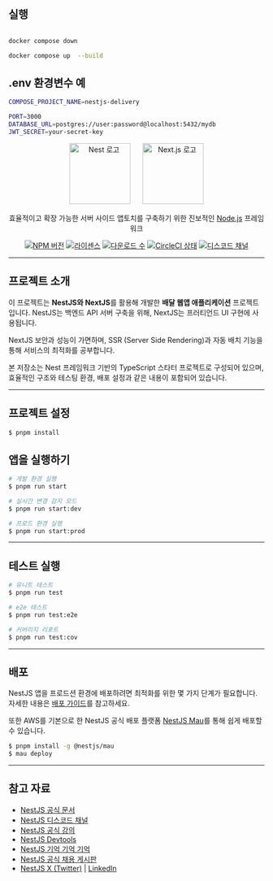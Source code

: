 ## 실행

```bash

docker compose down

docker compose up  --build

```

## .env 환경변수 예
```bash
COMPOSE_PROJECT_NAME=nestjs-delivery

PORT=3000
DATABASE_URL=postgres://user:password@localhost:5432/mydb
JWT_SECRET=your-secret-key
```



<p align="center"> 
  <a href="http://nestjs.com/" target="blank"><img src="https://nestjs.com/img/logo-small.svg" width="120" alt="Nest 로고" /></a>
  <a href="https://nextjs.org/" target="blank" style="margin-left: 20px;"><img src="https://upload.wikimedia.org/wikipedia/commons/8/8e/Nextjs-logo.svg" width="120" alt="Next.js 로고" /></a>
</p>

<p align="center">효율적이고 확장 가능한 서버 사이드 앱토치를 구축하기 위한 진보적인 <a href="http://nodejs.org" target="_blank">Node.js</a> 프레임워크</p>

<p align="center">
  <a href="https://www.npmjs.com/~nestjscore" target="_blank"><img src="https://img.shields.io/npm/v/@nestjs/core.svg" alt="NPM 버전" /></a>
  <a href="https://www.npmjs.com/~nestjscore" target="_blank"><img src="https://img.shields.io/npm/l/@nestjs/core.svg" alt="라이센스" /></a>
  <a href="https://www.npmjs.com/~nestjscore" target="_blank"><img src="https://img.shields.io/npm/dm/@nestjs/common.svg" alt="다운로드 수" /></a>
  <a href="https://circleci.com/gh/nestjs/nest" target="_blank"><img src="https://img.shields.io/circleci/build/github/nestjs/nest/master" alt="CircleCI 상태" /></a>
  <a href="https://discord.gg/G7Qnnhy" target="_blank"><img src="https://img.shields.io/badge/discord-online-brightgreen.svg" alt="디스코드 채널" /></a>
</p>

---

## 프로젝트 소개

이 프로젝트는 **NestJS와 NextJS**를 활용해 개발한 **배달 웹앱 애플리케이션** 프로젝트입니다.
NestJS는 백엔드 API 서버 구축을 위해, NextJS는 프러티언드 UI 구현에 사용됩니다.

NextJS 보안과 성능이 가면하며, SSR (Server Side Rendering)과 자동 배치 기능을 통해 서비스의 최적화를 공부합니다.

본 저장소는 Nest 프레임워크 기반의 TypeScript 스타터 프로젝트로 구성되어 있으며, 효율적인 구조와 테스팅 환경, 배포 설정과 같은 내용이 포함되어 있습니다.

---

## 프로젝트 설정

```bash
$ pnpm install
```

## 앱을 실행하기

```bash
# 개발 환경 실행
$ pnpm run start

# 실시간 변경 감지 모드
$ pnpm run start:dev

# 프로드 환경 실행
$ pnpm run start:prod
```

---

## 테스트 실행

```bash
# 유니트 테스트
$ pnpm run test

# e2e 테스트
$ pnpm run test:e2e

# 커버리지 리포트
$ pnpm run test:cov
```

---

## 배포

NestJS 앱을 프로드션 환경에 배포하려면 최적화를 위한 몇 가지 단계가 필요합니다.
자세한 내용은 [배포 가이드](https://docs.nestjs.com/deployment)를 참고하세요.

또한 AWS를 기본으로 한 NestJS 공식 배포 플랫폼 [NestJS Mau](https://mau.nestjs.com)를 통해 쉽게 배포할 수 있습니다.

```bash
$ pnpm install -g @nestjs/mau
$ mau deploy
```

---

## 참고 자료

- [NestJS 공식 문서](https://docs.nestjs.com)
- [NestJS 디스코드 채널](https://discord.gg/G7Qnnhy)
- [NestJS 공식 강의](https://courses.nestjs.com)
- [NestJS Devtools](https://devtools.nestjs.com)
- [NestJS 기억 기억 기억](https://enterprise.nestjs.com)
- [NestJS 공식 채용 게시판](https://jobs.nestjs.com)
- [NestJS X (Twitter)](https://x.com/nestframework) | [LinkedIn](https://linkedin.com/company/nestjs)
